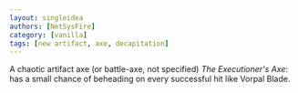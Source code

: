 ```yaml
---
layout: singleidea
authors: [NetSysFire]
category: [vanilla]
tags: [new artifact, axe, decapitation]
---
```

A chaotic artifact axe (or battle-axe, not specified) *The Executioner's Axe*:
has a small chance of beheading on every successful hit like Vorpal Blade.
